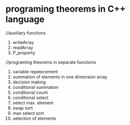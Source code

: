 # programing theorems in C++ language

//auxiliary functions
1. writeArray
2. readArray
3. P_property

//programing theorems in separate functions
1. variable repelecement
2. summation of elements in one dimension array
3. decision making
4. conditional summation
5. conditional count
6. conditional select
7. select max. element
8. swap sort
9. max select sort
10. selection of elements
